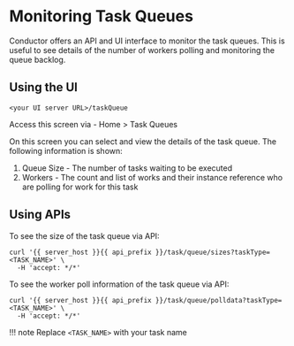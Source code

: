 # Monitoring Task Queues

Conductor offers an API and UI interface to monitor the task queues. This is useful to see details of the number of
workers polling and monitoring the queue backlog.

## Using the UI

```
<your UI server URL>/taskQueue
```

Access this screen via - Home > Task Queues

On this screen you can select and view the details of the task queue. The following information is shown:

1. Queue Size - The number of tasks waiting to be executed
2. Workers - The count and list of works and their instance reference who are polling for work for this task

## Using APIs

To see the size of the task queue via API:

```shell
curl '{{ server_host }}{{ api_prefix }}/task/queue/sizes?taskType=<TASK_NAME>' \
  -H 'accept: */*' 
```

To see the worker poll information of the task queue via API:

```shell
curl '{{ server_host }}{{ api_prefix }}/task/queue/polldata?taskType=<TASK_NAME>' \
  -H 'accept: */*'
```

!!! note
    Replace `<TASK_NAME>` with your task name

